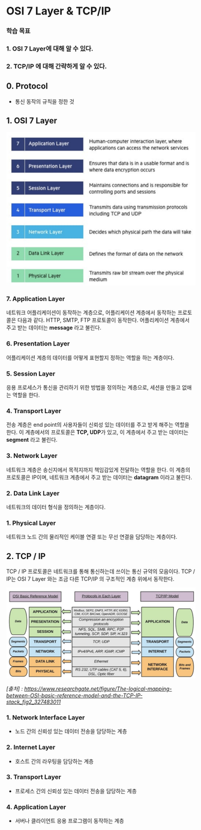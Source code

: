 # OSI 7 Layer & TCP/IP

### 학습 목표

### 1. OSI 7 Layer에 대해 알 수 있다.

### 2. TCP/IP 에 대해 간략하게 알 수 있다.



## 0. Protocol

- 통신 동작의 규칙을 정한 것



## 1. OSI 7 Layer

<img src="image/osi_7_layer.png" alt="osi_7_layer" style="zoom:50%;" />

### 7. Application Layer

  네트워크 어플리케이션이 동작하는 계층으로, 어플리케이션 계층에서 동작하는 프로토콜은 다음과 같다. HTTP, SMTP, FTP 프로토콜이 동작한다. 어플리케이션 계층에서 주고 받는 데이터는 **message** 라고 불린다.



### 6. Presentation Layer

  어플리케이션 계층의 데이터를 어떻게 표현할지 정하는 역할을 하는 계층이다. 



### 5. Session Layer

  응용 프로세스가 통신을 관리하기 위한 방법을 정의하는 계층으로, 세션을 만들고 없애는 역할을 한다.



### 4. Transport Layer

  전송 계층은 end point의 사용자들이 신뢰성 있는 데이터를 주고 받게 해주는 역할을 한다. 이 계층에서의 프로토콜은 **TCP, UDP**가 있고, 이 계층에서 주고 받는 데이터는 **segment** 라고 불린다.



### 3. Network Layer

  네트워크 계층은 송신지에서 목적지까지 책임감있게 전달하는 역할을 한다. 이 계층의 프로토콜은 IP이며, 네트워크 계층에서 주고 받는 데이터는 **datagram** 이라고 불린다.



### 2. Data Link Layer

  네트워크의 데이터 형식을 정의하는 계층이다. 



### 1. Physical Layer

  네트워크 노드 간의 물리적인 케이블 연결 또는 무선 연결을 담당하는 계층이다. 



## 2. TCP / IP

  TCP / IP 프로토콜은 네트워크를 통해 통신하는데 쓰이는 통신 규약의 모음이다. TCP / IP는 OSI 7 Layer 와는 조금 다른 TCP/IP 의 구조적인 계층 위에서 동작한다.

![image-20210905235002730](image/TCP_IP_Layer.png)

*[출처] : https://www.researchgate.net/figure/The-logical-mapping-between-OSI-basic-reference-model-and-the-TCP-IP-stack_fig2_327483011*



### 1. Network Interface Layer

- 노드 간의 신뢰성 있는 데이터 전송을 담당하는 계층



### 2. Internet Layer

- 호스트 간의 라우팅을 담당하는 계층



### 3. Transport Layer

- 프로세스 간의 신뢰성 있는 데이터 전송을 담당하는 계층



### 4. Application Layer

- 서버나 클라이언트 응용 프로그램이 동작하는 계층
